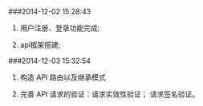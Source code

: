 ###2014-12-02 15:28:43

1. 用户注册、登录功能完成;

2. api框架搭建;

###2014-12-03 15:32:54

1. 构造 API 路由以及继承模式

2. 完善 API 请求的验证：请求实效性验证； 请求签名验证。
